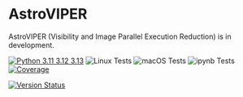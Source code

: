 # AstroVIPER

AstroVIPER (Visibility and Image Parallel Execution Reduction) is in development.

[![Python 3.11 3.12 3.13](https://img.shields.io/badge/python-3.11%20%7C%203.12%20%7C%203.13-blue)](https://www.python.org/downloads/release/python-3130/)
![Linux Tests](https://github.com/casangi/astroviper/actions/workflows/python-testing-linux.yml/badge.svg?branch=main)
![macOS Tests](https://github.com/casangi/astroviper/actions/workflows/python-testing-macos.yml/badge.svg?branch=main)
![ipynb Tests](https://github.com/casangi/astroviper/actions/workflows/run-ipynb.yml/badge.svg?branch=main)
[![Coverage](https://codecov.io/gh/casangi/astroviper/branch/main/graph/badge.svg)](https://codecov.io/gh/casangi/astroviper/branch/main/astroviper)
<!-- [![Documentation Status](https://readthedocs.org/projects/astroviper/badge/?version=latest)](https://astroviper.readthedocs.io) -->
[![Version Status](https://img.shields.io/pypi/v/astroviper.svg)](https://pypi.python.org/pypi/astroviper/)




